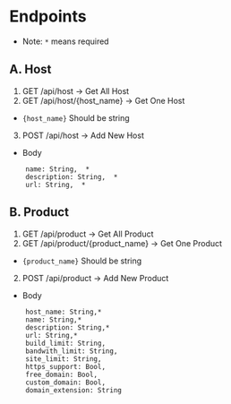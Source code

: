 # Endpoints
* Note: `*` means required
## A. Host
1. GET /api/host -> Get All Host
2. GET /api/host/{host_name} -> Get One Host
* `{host_name}` Should be string
3. POST /api/host -> Add New Host
* Body
```
    name: String,  *
    description: String,  *
    url: String,  *
```

## B. Product
1. GET /api/product -> Get All Product
2. GET /api/product/{product_name} -> Get One Product
* `{product_name}` Should be string
2. POST /api/product -> Add New Product
* Body
```
    host_name: String,*
    name: String,*
    description: String,*
    url: String,*
    build_limit: String,
    bandwith_limit: String,
    site_limit: String,
    https_support: Bool,
    free_domain: Bool,
    custom_domain: Bool,
    domain_extension: String
```

